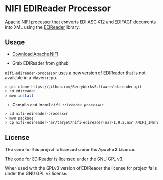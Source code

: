 # NIFI EDIReader Processor

[Apache NIFI](https://nifi.apache.org) processor that converts
EDI [ASC X12](https://en.wikipedia.org/wiki/ASC_X12) and
[EDIFACT](https://en.wikipedia.org/wiki/EDIFACT)
documents into XML using the
[EDIReader](https://github.com/BerryWorksSoftware/edireader) library.

## Usage

* [Download Apache NIFI](https://nifi.apache.org/download.html)

* Grab EDIReader from github

`nifi-edireader-processor` uses a new version of EDIReader that is not available in a Maven repo.

```bash
> git clone https://github.com/BerryWorksSoftware/edireader.git
> cd edireader
> mvn install
```

* Compile and install `nifi-edireader-processor`

```bash
> cd nifi-edireader-processor
> mvn package
> cp nifi-edireader-nar/target/nifi-edireader-nar-1.9.2.nar /NIFI_INSTALL/lib/
```

## License

The code for this project is licensed under the Apache 2 License.

The code for EDIReader is licensed under the GNU GPL v3.

When used with the GPLv3 version of EDIReader the license for project falls under the GNU GPL v3 license.



